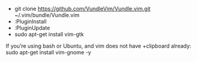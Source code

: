 * git clone https://github.com/VundleVim/Vundle.vim.git ~/.vim/bundle/Vundle.vim
* :PluginInstall
* :PluginUpdate
* sudo apt-get install vim-gtk

If you’re using bash or Ubuntu, and vim does not have +clipboard already:
sudo apt-get install vim-gnome -y
